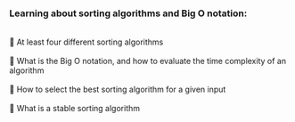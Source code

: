 ### Learning about sorting algorithms and Big O notation:

<br>:small_blue_diamond: At least four different sorting algorithms <br />
<br>:small_blue_diamond: What is the Big O notation, and how to evaluate the time complexity of an algorithm <br />
<br>:small_blue_diamond: How to select the best sorting algorithm for a given input <br />
<br/>:small_blue_diamond: What is a stable sorting algorithm <br />


